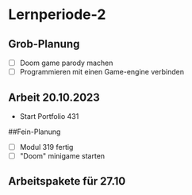 # Lernperiode-2

## Grob-Planung

- [ ] Doom game parody machen
- [ ] Programmieren mit einen Game-engine verbinden

## Arbeit 20.10.2023
- Start Portfolio 431

##Fein-Planung

- [ ] Modul 319 fertig
- [ ] "Doom" minigame starten

## Arbeitspakete für 27.10
